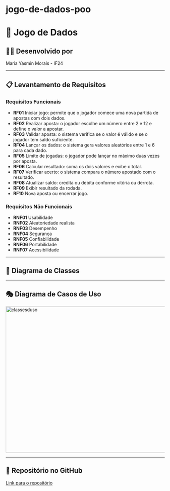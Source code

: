 # jogo-de-dados-poo
# 🎲 Jogo de Dados

## 👩‍💻 Desenvolvido por
Maria Yasmin Morais - IF24

---

## 📋 Levantamento de Requisitos

### Requisitos Funcionais
- **RF01** Iniciar jogo: permite que o jogador comece uma nova partida de apostas com dois dados.  
- **RF02** Realizar aposta: o jogador escolhe um número entre 2 e 12 e define o valor a apostar.  
- **RF03** Validar aposta: o sistema verifica se o valor é válido e se o jogador tem saldo suficiente.  
- **RF04** Lançar os dados: o sistema gera valores aleatórios entre 1 e 6 para cada dado.  
- **RF05** Limite de jogadas: o jogador pode lançar no máximo duas vezes por aposta.  
- **RF06** Calcular resultado: soma os dois valores e exibe o total.  
- **RF07** Verificar acerto: o sistema compara o número apostado com o resultado.  
- **RF08** Atualizar saldo: credita ou debita conforme vitória ou derrota.  
- **RF09** Exibir resultado da rodada.  
- **RF10** Nova aposta ou encerrar jogo.  

### Requisitos Não Funcionais
- **RNF01** Usabilidade  
- **RNF02** Aleatoriedade realista  
- **RNF03** Desempenho  
- **RNF04** Segurança  
- **RNF05** Confiabilidade  
- **RNF06** Portabilidade  
- **RNF07** Acessibilidade  

---

## 🧩 Diagrama de Classes


---

## 🎭 Diagrama de Casos de Uso
<img width="568" height="462" alt="classesduso" src="https://github.com/user-attachments/assets/a4e786b8-d2c3-4824-a91a-a9b3df218325" />

---
## 🔗 Repositório no GitHub
[Link para o repositório](https://github.com/yasminveras/jogo-de-dados-poo)
